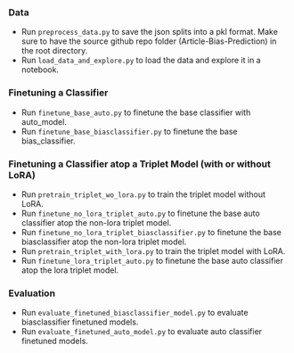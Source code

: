 ### Data

- Run `preprocess_data.py` to save the json splits into a pkl format. Make sure to have the source github repo folder (Article-Bias-Prediction) in the root directory.
- Run `load_data_and_explore.py` to load the data and explore it in a notebook.

### Finetuning a Classifier

- Run `finetune_base_auto.py` to finetune the base classifier with auto_model.
- Run `finetune_base_biasclassifier.py` to finetune the base bias_classifier.

### Finetuning a Classifier atop a Triplet Model (with or without LoRA)

- Run `pretrain_triplet_wo_lora.py` to train the triplet model without LoRA.
- Run `finetune_no_lora_triplet_auto.py` to finetune the base auto classifier atop the non-lora triplet model.
- Run `finetune_no_lora_triplet_biasclassifier.py` to finetune the base biasclassifier atop the non-lora triplet model.
- Run `pretrain_triplet_with_lora.py` to train the triplet model with LoRA.
- Run `finetune_lora_triplet_auto.py` to finetune the base auto classifier atop the lora triplet model.

### Evaluation

- Run `evaluate_finetuned_biasclassifier_model.py` to evaluate biasclassifier finetuned models.
- Run `evaluate_finetuned_auto_model.py` to evaluate auto classifier finetuned models.